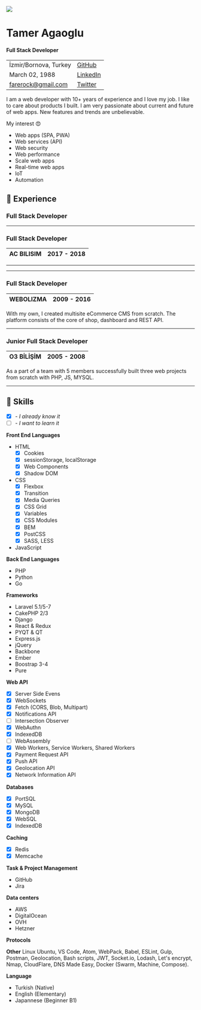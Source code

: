 ![](https://avatars3.githubusercontent.com/u/1997933?s=460&v=4)

# Tamer Agaoglu
#### Full Stack Developer

|||
---- | ----
İzmir/Bornova, Turkey | [GitHub](https://github.com/tamert)
March 02, 1988 | [LinkedIn](https://www.linkedin.com/in/tamer-a-4325341b/)
farerock@gmail.com | [Twitter](https://twitter.com/t_agaoglu)
  
I am a web developer with 10+ years of experience and I love my job. I like to care about products I built. I am very passionate about current and future of web apps. New features and trends are unbelievable.

My interest :heart_eyes:

- Web apps (SPA, PWA)
- Web services (API)
- Web security
- Web performance
- Scale web apps
- Real-time web apps
- IoT
- Automation

## :large_orange_diamond: Experience

### Full Stack Developer

---

### Full Stack Developer

AC BILISIM | 2017 - 2018
--- | ---

---

---

### Full Stack Developer

WEBOLIZMA | 2009 - 2016
--- | ---

With my own, I created multisite eCommerce CMS from scratch. The platform consists of the core of shop, dashboard and REST API.


---

### Junior Full Stack Developer

O3 BİLİŞİM | 2005 - 2008
--- | ---

As a part of a team with 5 members successfully built three web projects from scratch with  PHP, JS, MYSQL.

---


## :large_orange_diamond: Skills

- [x] *- I already know it*
- [ ] *- I want to learn it*

**Front End Languages**
- HTML
    - [x] Cookies
    - [x] sessionStorage, localStorage
    - [x] Web Components
    - [x] Shadow DOM
- CSS
    - [x] Flexbox
    - [x] Transition
    - [x] Media Queries
    - [x] CSS Grid
    - [x] Variables
    - [x] CSS Modules
    - [x] BEM
    - [x] PostCSS
    - [x] SASS, LESS
- JavaScript 


**Back End Languages**
- PHP
- Python
- Go

**Frameworks**
- Laravel 5.1/5-7
- CakePHP 2/3
- Django
- React & Redux
- PYQT & QT
- Express.js
- jQuery
- Backbone
- Ember
- Boostrap 3-4
- Pure

**Web API**
- [x] Server Side Evens
- [x] WebSockets
- [x] Fetch (CORS, Blob, Multipart)
- [x] Notifications API
- [ ] Intersection Observer
- [x] WebAuthn
- [x] IndexedDB
- [ ] WebAssembly
- [x] Web Workers, Service Workers, Shared Workers
- [x] Payment Request API
- [x] Push API
- [x] Geolocation API
- [x] Network Information API

**Databases**
- [x] PortSQL
- [x] MySQL
- [x] MongoDB
- [x] WebSQL
- [x] IndexedDB

**Caching**
- [x] Redis
- [x] Memcache

**Task & Project Management**
- GitHub
- Jira


**Data centers**
- AWS
- DigitalOcean
- OVH
- Hetzner

**Protocols**

**Other**
Linux Ubuntu, VS Code, Atom, WebPack, Babel, ESLint, Gulp, Postman, Geolocation, Bash scripts, JWT, Socket.io, Lodash, Let's encrypt, Nmap, CloudFlare, DNS Made Easy, Docker (Swarm, Machine, Compose).

**Language**
- Turkish (Native)
- English (Elementary)
- Japannese (Beginner B1)
